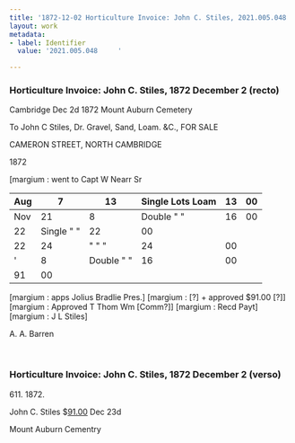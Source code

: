 ```yaml
---
title: '1872-12-02 Horticulture Invoice: John C. Stiles, 2021.005.048     '
layout: work
metadata:
- label: Identifier
  value: '2021.005.048     '

---
```

<div class="pages">
<div id="page-1381312">
<h3><a name="page-1381312">Horticulture Invoice: John C. Stiles, 1872 December 2 (recto)</a></h3>
<div class="page-content">
<p>Cambridge Dec 2d 1872<span class='line-break'> </span>Mount Auburn Cemetery</p>
<p>To John C Stiles, Dr.<span class='line-break'> </span>Gravel, Sand, Loam. &amp;C., FOR SALE</p>
<p>CAMERON STREET, NORTH CAMBRIDGE</p>
<p>1872</p>
<p>[margium : went to Capt W Nearr Sr</p>
<p><table class='tabular'><thead><span class='line-break'> </span><tr><th>Aug</th> <th>7</th> <th>13</th> <th>Single Lots Loam</th> <th>13</th> <th>00</th></tr></thead> <tbody> <tr><td>Nov</td> <td>21</td> <td>8</td> <td>Double " "</td> <td>16</td> <td>00 </td> </tr> <tr><td>22</td> <td>Single " "</td> <td>22</td> <td>00 </td> </tr> <tr><td>22</td> <td>24</td> <td>" " "</td> <td>24</td> <td>00 </td> </tr> <tr><td>'</td> <td>8</td> <td>Double " "</td> <td>16</td> <td>00 </td> </tr> <tr><td>91</td> <td>00 </td> </tr> </tbody> </table> [margium : apps Jolius Bradlie Pres.]<span class='line-break'> </span>[margium : [?] + approved $91.00 [?]]<span class='line-break'> </span>[margium : Approved T Thom Wm [Comm?]]<span class='line-break'> </span>[margium : Recd Payt]<span class='line-break'> </span>[margium : J L Stiles]</p>
<p>A. A. Barren</p>
</div>
</div>
<br />
<div id="page-1381313">
<h3><a name="page-1381313">Horticulture Invoice: John C. Stiles, 1872 December 2 (verso)</a></h3>
<div class="page-content">
<p>611.  1872.</p>
<p>John C. Stiles<span class='line-break'> </span>$<u>91.00</u> Dec 23d</p>
<p>Mount Auburn Cementry</p>
</div>
</div>
<br />
</div>
